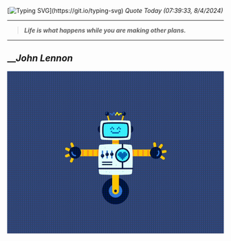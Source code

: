 [![Typing SVG](https://readme-typing-svg.herokuapp.com?font=Press+Start+2P&color=C2F784&size=35&width=900&height=100&lines=Hello+World%2C+I'm+Hung+!)](https://git.io/typing-svg) 
_Quote Today (07:39:33, 8/4/2024)_
___
>**_Life is what happens while you are making other plans._**
___

## __**_John Lennon_**

![RobotDance](src/assets/images/robot-dancing-dribble.gif?style=center)
